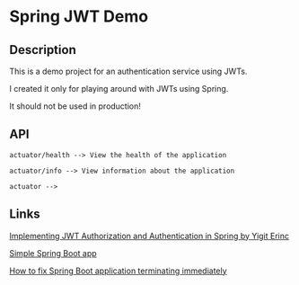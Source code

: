 # Spring JWT Demo

## Description
This is a demo project for an authentication service using JWTs.

I created it only for playing around with JWTs using Spring.

It should not be used in production!

## API

```
actuator/health --> View the health of the application

actuator/info --> View information about the application

actuator --> 
```



## Links
[Implementing JWT Authorization and Authentication in Spring by Yigit Erinc](https://erinc.io/2020/08/02/spring-jwt-authentication-and-authorization)

[Simple Spring Boot app](https://spring.io/guides/gs/spring-boot/)

[How to fix Spring Boot application terminating immediately](https://www.techiedelight.com/spring-boot-app-shuts-down-automatically-at-startup/)
